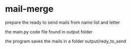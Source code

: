 # mail-merge
prepare the ready to send mails from name list and letter


the main.py code file found in output folder

the program saves the mails in a folder output/redy_to_send
